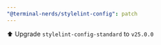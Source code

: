 ```yaml
---
"@terminal-nerds/stylelint-config": patch
---
```


⬆️ Upgrade `stylelint-config-standard` to `v25.0.0`

